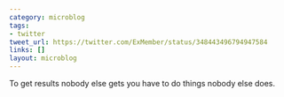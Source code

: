 ```yaml
---
category: microblog
tags:
- twitter
tweet_url: https://twitter.com/ExMember/status/348443496794947584
links: []
layout: microblog
---
```

To get results nobody else gets you have to do things nobody else does.
